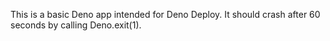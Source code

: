 <!-- Use this file to provide workspace-specific custom instructions to Copilot. For more details, visit https://code.visualstudio.com/docs/copilot/copilot-customization#_use-a-githubcopilotinstructionsmd-file -->

This is a basic Deno app intended for Deno Deploy. It should crash after 60 seconds by calling Deno.exit(1).
